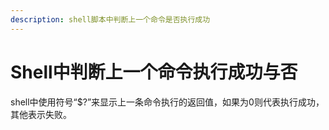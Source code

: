 ```yaml
---
description: shell脚本中判断上一个命令是否执行成功
---
```


# Shell中判断上一个命令执行成功与否

shell中使用符号“$?”来显示上一条命令执行的返回值，如果为0则代表执行成功，其他表示失败。



